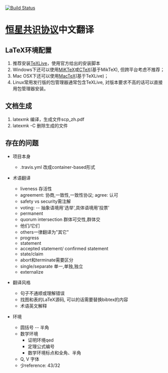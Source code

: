 [![Build Status](https://travis-ci.org/StellarCN/scp_zh.svg)](https://travis-ci.org/StellarCN/scp_zh)

[恒星共识协议](https://www.stellar.org/papers/stellar-consensus-protocol.pdf)中文翻译
======

LaTeX环境配置
------

1. 推荐安装[TeXLive](https://www.tug.org/texlive/)，使用官方给出的安装脚本
  1. Windows下还可以使用[MiKTeX](http://miktex.org/)或[CTeX](http://www.ctex.org/HomePage)(基于MikTeX), 但跨平台考虑不推荐；
  1. Mac OSX下还可以使用[MacTeX](https://tug.org/mactex/)(基于TeXLive)；
  1. Linux常用发行版的包管理器通常包含TeXLive, 对版本要求不高的话可以直接用包管理器安装。

文档生成
------
1. latexmk 编译，生成文件scp\_zh.pdf
1. latexmk -C 删除生成的文件


存在的问题
------

* 项目本身

  - .travis.yml 改成container-based形式


* 术语翻译

  - liveness 存活性
  - agreement: 协商,一致性,一致性协议; agree: 认可
  - safety vs security需注解
  - voting: -- 抽象语境用'选举',具体语境用'投票'
  - permanent
  - quorum intersection 群体可交性,群体交
  - 他们/它们
  - others一律翻译为"其它"
  - progress
  - statement
  - accepted statement/ confirmed statement
  - state/claim
  - abort和terminate需要区分
  - single/separate 单一,单独,独立
  - externalize


* 翻译风格

  - 句子不通顺或理解错误
  - 找图和表的LaTeX源码, 可以的话需要替换bibtex的内容
  - 术语英文解释


* 环境

  - 圆括号 -- 半角
  - 数学环境
    - 证明环境qed
    - 定理公式编号
    - 数学环境标点和全角、半角
  - Q, V 字体
  - 少reference: 43/32
